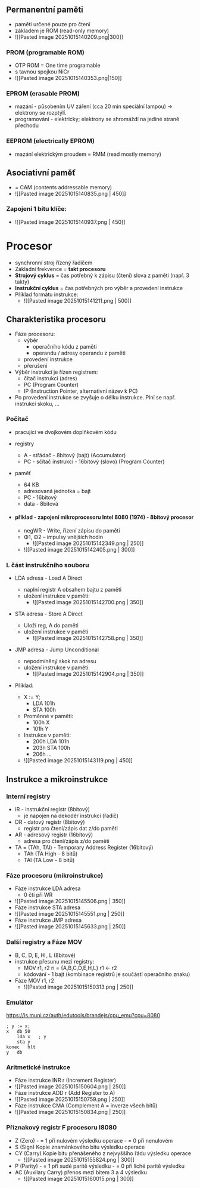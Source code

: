 ## Permanentní paměti
- paměti určené pouze pro čtení
- základem je ROM (read-only memory)
- ![[Pasted image 20251015140209.png|300]]
### PROM (programable ROM)
- OTP ROM = One time programable
- s tavnou spojkou NiCr
- ![[Pasted image 20251015140353.png|150]]
### EPROM (erasable PROM)
- mazání - působením UV záření (cca 20 min speciální lampou) -> elektrony se rozptýlí.
- programování - elektricky; elektrony se shromáždí na jediné straně přechodu
### EEPROM (electrically EPROM)
- mazání elektrickým proudem = RMM (read mostly memory)
## Asociativní paměť
- = CAM (contents addressable memory)
- ![[Pasted image 20251015140835.png | 450]]
### Zapojení 1 bitu klíče:
- ![[Pasted image 20251015140937.png | 450]]
# Procesor
- synchronní stroj řízený řadičem
- Základní frekvence = **takt procesoru**
- **Strojový cyklus** = čas potřebný k zápisu (čtení) slova z paměti (např. 3 takty)
- **Instrukční cyklus** = čas potřebných pro výběr a provedení instrukce
- Příklad formátu instrukce:
	- ![[Pasted image 20251015141211.png | 500]]
## Charakteristika procesoru
- Fáze procesoru:
	- výběr
		- operačního kódu z paměti
		- operandu / adresy operandu z paměti
	- provedení instrukce
	- přerušení
- Výběr instrukcí je řízen registrem:
	- čítač instrukcí (adres)
	- PC (Program Counter)
	- IP (Instruction Pointer, alternativní název k PC)
- Po provedení instrukce se zvyšuje o délku instrukce. Plní se např. instrukcí skoku, ...
### Počítač
- pracující ve dvojkovém doplňkovém kódu
- registry
	- A - střádač - 8bitový (bajt) (Accumulator)
	- PC - sčítač instrukcí - 16bitový (slovo) (Program Counter)
- paměť
	- 64 KB
	- adresovaná jednotka = bajt
	- PC - 16bitový
	- data - 8bitová

- #### příklad - zapojení mikroprocesoru Intel 8080 (1974) - 8bitový procesor
	- negWR - Write, řízení zápisu do paměti
	- Φ1, Φ2 – impulsy vnějších hodin
		- ![[Pasted image 20251015142349.png |  250]]
	- ![[Pasted image 20251015142405.png | 300]]

### I. část instrukčního souboru
- LDA adresa - Load A Direct
	- naplní registr A obsahem bajtu z paměti
	- uložení instrukce v paměti:
		- ![[Pasted image 20251015142700.png | 350]]
- STA adresa - Store A Direct
	- Uloží reg, A do paměti
	- uložení instrukce v paměti
		- ![[Pasted image 20251015142758.png | 350]]
- JMP adresa - Jump Unconditional
	- nepodmíněný skok na adresu
	- uložení instrukce v paměti:
		- ![[Pasted image 20251015142904.png | 350]]

- Příklad:
	- X := Y;
		- LDA 101h
		- STA 100h
	- Proměnné v paměti:
		- 100h X
		- 101h Y
	- Instrukce v paměti:
		- 200h LDA 101h
		- 203h STA 100h
		- 206h ...
	- ![[Pasted image 20251015143119.png | 450]]
## Instrukce a mikroinstrukce
### Interní registry
- IR - instrukční registr (8bitový)
	- je napojen na dekodér instrukcí (řadič)
- DR - datový registr (8bitový)
	- registr pro čtení/zápis dat z/do paměti
- AR - adresový registr (16bitový)
	- adresa pro čtení/zápis z/do paměti
- TA = (TAh, TAl) - Temporary Address Register (16bitový)
	- TAh (TA High - 8 bitů)
	- TAl (TA Low - 8 bitů)
### Fáze procesoru (mikroinstrukce)
- Fáze instrukce LDA adresa
	- 0 čti při WR
- ![[Pasted image 20251015145506.png | 350]]
- Fáze instrukce STA adresa
- ![[Pasted image 20251015145551.png | 250]]
- Fáze instrukce JMP adresa
- ![[Pasted image 20251015145633.png | 250]]
### Další registry a Fáze MOV
- B, C, D, E, H , L (8bitové)
- instrukce přesunu mezi registry:
	- MOV r1, r2        ri = {A,B,C,D,E,H,L}        r1 ← r2
	- kódování - 1 bajt (kombinace registrů je součástí operačního znaku)
- Fáze MOV r1, r2
	- ![[Pasted image 20251015150313.png | 250]]

### Emulátor
https://is.muni.cz/auth/edutools/brandejs/cpu_emu?cpu=8080

```asm6502
; y := x;
x	db 50
	lda x	; y
	sta y
konec	hlt
y	db
```
### Aritmetické instrukce
- Fáze instrukce INR r (Increment Register)
- ![[Pasted image 20251015150604.png | 250]]
- Fáze instrukce ADD r (Add Register to A)
- ![[Pasted image 20251015150759.png | 250]]
- Fáze instrukce CMA (Complement A = inverze všech bitů)
- ![[Pasted image 20251015150834.png | 250]]
### Příznakový registr F procesoru I8080
- Z (Zero) - = 1 při nulovém výsledku operace
		  - = 0 při nenulovém
- S (Sign) Kopie znaménkového bitu výsledku operace
- CY (Carry) Kopie bitu přenášeného z nejvyššího řádu výsledku operace
	- ![[Pasted image 20251015155824.png | 300]]
- P (Parity) - = 1 při sudé paritě výsledku
		   - = 0 při liché paritě výsledku 
- AC (Auxilary Carry) přenos mezi bitem 3 a 4 výsledku
	- ![[Pasted image 20251015160015.png | 300]]